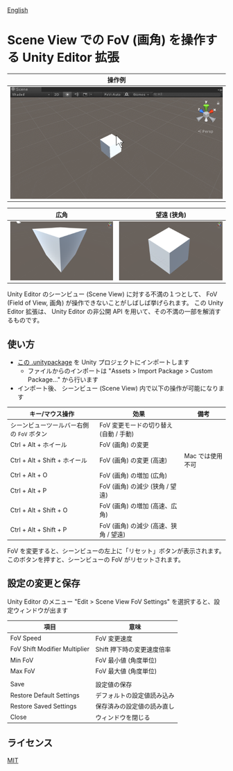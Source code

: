 ﻿[English](README.en.md)

# Scene View での FoV (画角) を操作する Unity Editor 拡張

|操作例				|
|--------------------		|
|![demo](images/demo.gif)	|

|広角				|望遠 (狭角)				|
|--------------------		|-------------------------		|
|![WideFov](images/WideFov.png)	|![NarrowFov](images/NarrowFov.png)	|

Unity Editor のシーンビュー (Scene View) に対する不満の１つとして、 FoV (Field of View, 画角) が操作できないことがしばしば挙げられます。
この Unity Editor 拡張は、 Unity Editor の非公開 API を用いて、その不満の一部を解消するものです。


## 使い方

- [この .unitypackage](https://github.com/t-mat/UnitySceneViewFovControl/releases/download/0.1.5/SceneViewFovControl.unitypackage) を Unity プロジェクトにインポートします
    - ファイルからのインポートは "Assets > Import Package > Custom Package..." から行います
- インポート後、 シーンビュー (Scene View) 内で以下の操作が可能になります

|キー/マウス操作				|効果					|備考			|
|--------------------				|-------------------------		|----			|
|シーンビューツールバー右側の `FoV` ボタン	|FoV 変更モードの切り替え (自動 / 手動)	|			|
|Ctrl + Alt + ホイール				|FoV (画角) の変更			|			|
|Ctrl + Alt + Shift + ホイール			|FoV (画角) の変更 (高速)		|Mac では使用不可	|
|Ctrl + Alt + O					|FoV (画角) の増加 (広角)		|			|
|Ctrl + Alt + P					|FoV (画角) の減少 (狭角 / 望遠)	|			|
|Ctrl + Alt + Shift + O				|FoV (画角) の増加 (高速、広角)		|			|
|Ctrl + Alt + Shift + P				|FoV (画角) の減少 (高速、狭角 / 望遠)	|			|

FoV を変更すると、シーンビューの左上に「リセット」ボタンが表示されます。このボタンを押すと、シーンビューの FoV がリセットされます。


## 設定の変更と保存

Unity Editor のメニュー "Edit > Scene View FoV Settings" を選択すると、設定ウィンドウが出ます

|項目				|意味					|
|--------------------		|-------------------------		|
|FoV Speed			|FoV 変更速度				|
|FoV Shift Modifier Multiplier	|Shift 押下時の変更速度倍率		|
|Min FoV			|FoV 最小値 (角度単位)			|
|Max FoV			|FoV 最大値 (角度単位)			|
|				|					|
|Save				|設定値の保存				|
|Restore Default Settings	|デフォルトの設定値読み込み		|
|Restore Saved Settings		|保存済みの設定値の読み直し		|
|Close				|ウィンドウを閉じる			|


## ライセンス

[MIT](LICENSE.txt)
